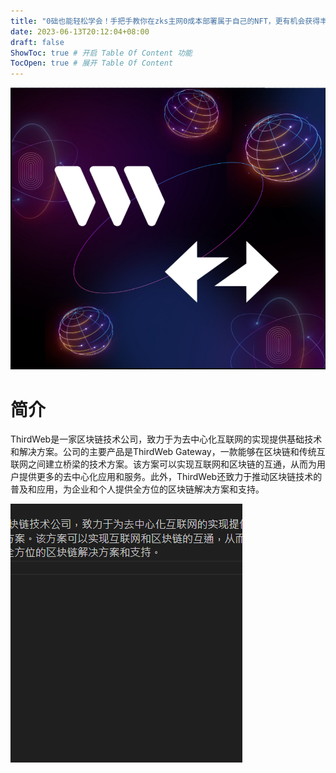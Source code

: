 ```yaml
---
title: "0础也能轻松学会！手把手教你在zks主网0成本部署属于自己的NFT，更有机会获得丰厚的空投奖励！"
date: 2023-06-13T20:12:04+08:00
draft: false
ShowToc: true # 开启 Table Of Content 功能
TocOpen: true # 展开 Table Of Content
---
```


![1](https://raw.githubusercontent.com/Logic-web3/airdrop/main/content/post/image.png)

# 简介
ThirdWeb是一家区块链技术公司，致力于为去中心化互联网的实现提供基础技术和解决方案。公司的主要产品是ThirdWeb Gateway，一款能够在区块链和传统互联网之间建立桥梁的技术方案。该方案可以实现互联网和区块链的互通，从而为用户提供更多的去中心化应用和服务。此外，ThirdWeb还致力于推动区块链技术的普及和应用，为企业和个人提供全方位的区块链解决方案和支持。


![](https://raw.githubusercontent.com/Logic-web3/airdrop/main/content/post/images/ooo.png)